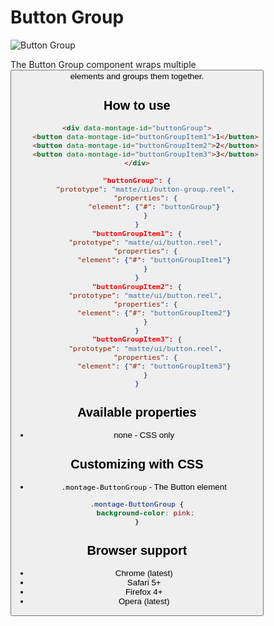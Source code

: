 # Button Group

![Button Group](https://raw.github.com/montagejs/montage-lab/master/skeleton/mobile/components/button-group.reel/screenshot.png)

The Button Group component wraps multiple <button> elements and groups them together.

## How to use

```html
<div data-montage-id="buttonGroup">
    <button data-montage-id="buttonGroupItem1">1</button>
    <button data-montage-id="buttonGroupItem2">2</button>
    <button data-montage-id="buttonGroupItem3">3</button>
</div>
```

```json
"buttonGroup": {
    "prototype": "matte/ui/button-group.reel",
    "properties": {
        "element": {"#": "buttonGroup"}
    }
}
"buttonGroupItem1": {
    "prototype": "matte/ui/button.reel",
    "properties": {
        "element": {"#": "buttonGroupItem1"}
    }
}
"buttonGroupItem2": {
    "prototype": "matte/ui/button.reel",
    "properties": {
        "element": {"#": "buttonGroupItem2"}
    }
}
"buttonGroupItem3": {
    "prototype": "matte/ui/button.reel",
    "properties": {
        "element": {"#": "buttonGroupItem3"}
    }
}
```


## Available properties

* none - CSS only



## Customizing with CSS

* `.montage-ButtonGroup` - The Button element

```css
.montage-ButtonGroup {
    background-color: pink;
}
```



## Browser support

* Chrome (latest)
* Safari 5+
* Firefox 4+
* Opera (latest)
